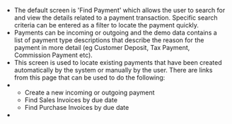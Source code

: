 - The default screen is 'Find Payment' which allows the user to search for and view the details related to a payment transaction. Specific search criteria can be entered as a filter to locate the payment quickly.
- Payments can be incoming or outgoing and the demo data contains a list of payment type descriptions that describe the reason for the payment in more detail (eg Customer Deposit, Tax Payment, Commission Payment etc).
- This screen is used to locate existing payments that have been created automatically by the system or manually by the user. There are links from this page that can be used to do the following:
- <ul><li>Create a new incoming or outgoing payment</li><li>Find Sales Invoices by due date</li><li>Find Purchase Invoices by due date</li></ul>
-